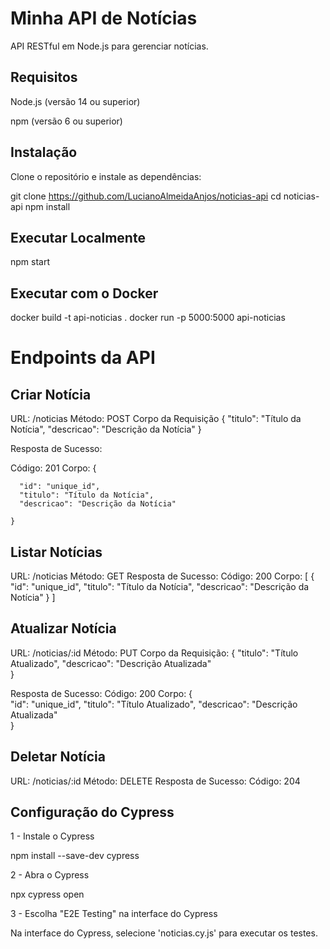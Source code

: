 # Minha API de Notícias

API RESTful em Node.js para gerenciar notícias.

## Requisitos
Node.js (versão 14 ou superior)

npm (versão 6 ou superior)

## Instalação

Clone o repositório e instale as dependências:

git clone https://github.com/LucianoAlmeidaAnjos/noticias-api
cd noticias-api
npm install

## Executar Localmente

npm start

## Executar com o Docker

docker build -t api-noticias .
docker run -p 5000:5000 api-noticias

# Endpoints da API

## Criar Notícia

URL: /noticias
Método: POST
Corpo da Requisição
{
  "titulo": "Título da Notícia",
  "descricao": "Descrição da Notícia"
}

Resposta de Sucesso:

Código: 201
Corpo:
    {
    
      "id": "unique_id",
      "titulo": "Título da Notícia",
      "descricao": "Descrição da Notícia"
      
    }

## Listar Notícias
URL: /noticias
Método: GET
Resposta de Sucesso:
Código: 200
Corpo:
    [
        {
            "id": "unique_id",
            "titulo": "Título da Notícia",
            "descricao": "Descrição da Notícia"
        }
    ]

## Atualizar Notícia

URL: /noticias/:id
Método: PUT
Corpo da Requisição:
    {
        "titulo": "Título Atualizado",
        "descricao": "Descrição Atualizada"        
    }

Resposta de Sucesso:
Código: 200
Corpo:
    {    
        "id": "unique_id",
        "titulo": "Título Atualizado",
        "descricao": "Descrição Atualizada"    
    }

## Deletar Notícia
URL: /noticias/:id
Método: DELETE
Resposta de Sucesso:
Código: 204

## Configuração do Cypress
1 - Instale o Cypress

npm install --save-dev cypress

2 - Abra o Cypress

npx cypress open

3 - Escolha "E2E Testing" na interface do Cypress

Na interface do Cypress, selecione 'noticias.cy.js' para executar os testes.
